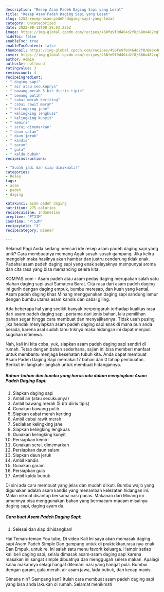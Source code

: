 ```yaml
---
description: "Resep Asam Padeh Daging Sapi yang Lezat"
title: "Resep Asam Padeh Daging Sapi yang Lezat"
slug: 1252-resep-asam-padeh-daging-sapi-yang-lezat
category: Uncategorized
date: 2022-08-12T08:29:03.225Z
image: https://img-global.cpcdn.com/recipes/450fe9f0d464d2f8/680x482cq70/asam-padeh-daging-sapi-foto-resep-utama.jpg
hideToc: false
enableToc: true
enableTocContent: false
thumbnail: https://img-global.cpcdn.com/recipes/450fe9f0d464d2f8/680x482cq70/asam-padeh-daging-sapi-foto-resep-utama.jpg
cover: https://img-global.cpcdn.com/recipes/450fe9f0d464d2f8/680x482cq70/asam-padeh-daging-sapi-foto-resep-utama.jpg
author: Admin
authorAv: notfound
ratingvalue: 3
reviewcount: 4
recipeingredient:
- " daging sapi"
- " air atau secukupnya"
- " bawang merah 5 btr diiris tipis"
- " bawang putih"
- " cabai merah keriting"
- " cabai rawit merah"
- " kelingking jahe"
- " kelingking lengkuas"
- " kelingking kunyit"
- " kemiri"
- " serai dimemarkan"
- " daun salam"
- " daun jeruk"
- " kandis"
- " garam"
- " gula"
- " kaldu bubuk"
recipeinstructions:

- "Sudah jadi dan siap dinikmati!"
categories:
- Resep
tags:
- asam
- padeh
- daging

katakunci: asam padeh daging 
nutrition: 275 calories
recipecuisine: Indonesian
preptime: "PT31M"
cooktime: "PT52M"
recipeyield: "3"
recipecategory: Dinner

---
```



Selamat Pagi Anda sedang mencari ide resep asam padeh daging sapi yang unik? Cara membuatnya memang Agak susah-susah gampang. Jika keliru mengolah maka hasilnya akan hambar dan justru cenderung tidak enak. Padahal asam padeh daging sapi yang enak selayaknya mempunyai aroma dan cita rasa yang bisa memancing selera kita.


KOMPAS.com - Asam padeh atau asam pedas daging merupakan salah satu olahan daging sapi asal Sumatera Barat. Cita rasa dari asam padeh daging ini gurih dengan daging empuk, bumbu meresap, dan kuah yang kental. Asam padeh daging khas Minang menggunakan daging sapi sandung lamur dengan bumbu utama asam kandis dan cabai giling.

Ada beberapa hal yang sedikit banyak berpengaruh terhadap kualitas rasa dari asam padeh daging sapi, pertama dari jenis bahan, lalu pemilihan bahan segar hingga cara membuat dan menyajikannya. Tidak usah pusing jika hendak menyiapkan asam padeh daging sapi enak di mana pun anda berada, karena asal sudah tahu triknya maka hidangan ini dapat menjadi suguhan istimewa.


Nah, kali ini kita coba, yuk, siapkan asam padeh daging sapi sendiri di rumah. Tetap dengan bahan sederhana, sajian ini bisa memberi manfaat untuk membantu menjaga kesehatan tubuh kita. Anda dapat membuat Asam Padeh Daging Sapi memakai 17 bahan dan 0 tahap pembuatan. Berikut ini langkah-langkah untuk membuat hidangannya.

<!--inarticleads1-->

##### Bahan-bahan dan bumbu yang harus ada dalam menyiapkan Asam Padeh Daging Sapi:

1. Siapkan  daging sapi
1. Ambil  air (atau secukupnya)
1. Ambil  bawang merah (5 btr diiris tipis)
1. Gunakan  bawang putih
1. Siapkan  cabai merah keriting
1. Ambil  cabai rawit merah
1. Sediakan  kelingking jahe
1. Siapkan  kelingking lengkuas
1. Gunakan  kelingking kunyit
1. Persiapkan  kemiri
1. Gunakan  serai, dimemarkan
1. Persiapkan  daun salam
1. Siapkan  daun jeruk
1. Ambil  kandis
1. Gunakan  garam
1. Persiapkan  gula
1. Ambil  kaldu bubuk


Di sini ada cara membuat yang jelas dan mudah diikuti. Bumbu wajib yang digunakan adalah asam kandis yang menambah kelezatan hidangan ini. Makin nikmat disantap bersama nasi panas. Makanan dari Minang ini umumnya bisa menggunakan bahan yang bermacam-macam misalnya daging sapi, daging ayam da. 

<!--inarticleads2-->

##### Cara buat Asam Padeh Daging Sapi:


1. Selesai dan siap dihidangkan!

Hai Teman-teman You tube, Di video Kali Ini saya akan memasak daging sapi Asam Padeh Simple Dan gampang untuk di praktekkan,rasa nya enak Dan Empuk, untuk re. Ini salah satu menu favorit keluarga. Hampir setiap kali beli daging sapi, selalu dimasak asam-asam daging sapi karena masakan ini sangat simple dibuatnya dan menggugah selera makan. Apalagi kalau makannya selagi hangat ditemani nasi yang hangat pula. Bumbui dengan garam, gula merah, air asam jawa, lada bubuk, dan kecap manis. 

Gimana nih? Gampang kan? Itulah cara membuat asam padeh daging sapi yang bisa anda lakukan di rumah. Selamat menikmati
